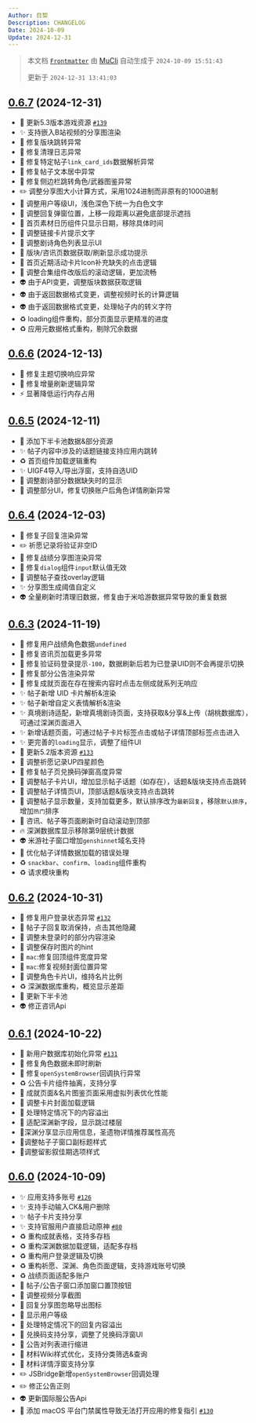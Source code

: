 ```yaml
---
Author: 目棃
Description: CHANGELOG
Date: 2024-10-09
Update: 2024-12-31
---
```


> 本文档 [`Frontmatter`](https://github.com/BTMuli/MuCli#Frontmatter) 由 [MuCli](https://github.com/BTMuli/Mucli) 自动生成于 `2024-10-09 15:51:43`
>
> 更新于 `2024-12-31 13:41:03`

## [0.6.7](https://github.com/BTMuli/TeyvatGuide/releases/v0.6.7) (2024-12-31)

- 🍱 更新5.3版本游戏资源 [`#139`](https://github.com/BTMuli/TeyvatGuide/issues/139)
- ✨ 支持嵌入B站视频的分享图渲染
- 🐛 修复版块跳转异常
- 🐛 修复清理日志异常
- 🐛 修复特定帖子`link_card_ids`数据解析异常
- 🐛 修复帖子文本居中异常
- 🐛 修复侧边栏跳转角色/武器图鉴异常
- ✏️ 调整分享图大小计算方式，采用1024进制而非原有的1000进制
- 💄 调整用户等级UI，浅色深色下统一为白色文字
- 💄 调整回复弹窗位置，上移一段距离以避免底部提示遮挡
- 💄 首页素材日历组件只显示日期，移除具体时间
- 💄 调整链接卡片提示文字
- 💄 调整剧诗角色列表显示UI
- 🚸 版块/咨讯页数据获取/刷新显示成功提示
- 🚸 首页近期活动卡片Icon补充缺失的点击逻辑
- 🚸 调整合集组件改版后的滚动逻辑，更加流畅
- 👽️ 由于API变更，调整版块数据获取逻辑
- 👽️ 由于返回数据格式变更，调整视频时长的计算逻辑
- 👽️ 由于返回数据格式变更，处理帖子内的转义字符
- ♻️ loading组件重构，部分页面显示更精准的进度
- ♻️ 应用元数据格式重构，剔除冗余数据

## [0.6.6](https://github.com/BTMuli/TeyvatGuide/releases/v0.6.6) (2024-12-13)

- 🐛 修复主题切换响应异常
- 🐛 修复增量刷新逻辑异常
- ⚡️ 显著降低运行内存占用

## [0.6.5](https://github.com/BTMuli/TeyvatGuide/releases/v0.6.5) (2024-12-11)

- 🍱 添加下半卡池数据&部分资源
- ✨ 帖子内容中涉及的话题链接支持应用内跳转
- ♻️ 首页组件加载逻辑重构
- ✨ UIGF4导入/导出浮窗，支持自选UID
- 💄 调整剧诗部分数据缺失时的显示
- 🐛 调整部分UI，修复切换账户后角色详情刷新异常

## [0.6.4](https://github.com/BTMuli/TeyvatGuide/releases/v0.6.4) (2024-12-03)

- 🐛 修复子回复渲染异常
- ✏️ 祈愿记录将验证非空ID
- 🐛 修复战绩分享图渲染异常
- 🐛 修复`dialog`组件`input`默认值无效
- 🎨 调整帖子查找overlay逻辑
- ✨ 分享图生成阈值自定义
- 👽️ 全量刷新时清理旧数据，修复由于米哈游数据异常导致的重复数据

## [0.6.3](https://github.com/BTMuli/TeyvatGuide/releases/v0.6.3) (2024-11-19)

- 🐛 修复用户战绩角色数据`undefined`
- 🐛 修复咨讯页加载更多异常
- 🐛 修复验证码登录提示`-100`，数据刷新后若为已登录UID则不会再提示切换
- 🐛 修复部分公告渲染异常
- 🐛 修复成就页面在存在搜索内容时点击左侧成就系列无响应
- ✨ 帖子新增 UID 卡片解析&渲染
- ✨ 帖子新增自定义表情解析&渲染
- ✨ 真境剧诗适配，新增真境剧诗页面，支持获取&分享&上传（胡桃数据库），可通过深渊页面进入
- ✨ 新增话题页面，可通过帖子卡片标签点击或帖子详情顶部标签点击进入
- ✨ 更完善的`loading`显示，调整了组件UI
- 🍱 更新5.2版本资源 [`#133`](https://github.com/BTMuli/TeyvatGuide/issues/133)
- 💄 调整祈愿记录UP四星颜色
- 💄 修复帖子页兑换码弹窗高度异常
- 💄 调整帖子卡片UI，增加显示帖子话题（如存在），话题&版块支持点击跳转
- 💄 调整帖子详情页UI，顶部话题&版块支持点击跳转
- 💄 调整帖子显示数量，支持加载更多，默认排序改为`最新回复`，移除`默认排序`，增加`热门`排序
- 💄 咨讯、帖子等页面刷新时自动滚动到顶部
- 🔥 深渊数据库显示移除第9层统计数据
- 👽️ 米游社子窗口增加`genshinnet`域名支持
- 🎨 优化帖子详情数据加载的错误处理
- ♻️ `snackbar`、`confirm`、`loading`组件重构
- ♻️ 请求模块重构

## [0.6.2](https://github.com/BTMuli/TeyvatGuide/releases/v0.6.2) (2024-10-31)

- 🐛 修复用户登录状态异常 [`#132`](https://github.com/BTMuli/TeyvatGudie/issues/132)
- 💄 帖子子回复取消保持，点击其他隐藏
- 💄 调整未登录时的部分内容渲染
- 💄 调整保存时图片的hint
- 💄 `mac`:修复回顶组件宽度异常
- 💄 `mac`:修复视频封面位置异常
- 💄 调整角色卡片UI，维持名片比例
- ♻️ 深渊数据库重构，概览显示差距
- 🍱 更新下半卡池
- 👽️ 修正咨讯Api

## [0.6.1](https://github.com/BTMuli/TeyvatGuide/releases/v0.6.1) (2024-10-22)

- 🐛 新用户数据库初始化异常 [`#131`](https://github.com/BTMuli/TeyavtGuide/issues/131)
- 🐛 修复角色数据未即时刷新
- 🐛 修复`openSystemBrowser`回调执行异常
- ♻️ 公告卡片组件抽离，支持分享
- 🎨 成就页面&名片图鉴页面采用虚拟列表优化性能
- 🎨 调整卡片封面加载逻辑
- 💄 处理特定情况下的内容溢出
- 💄 适配深渊新字段，显示跳过楼层
- 💄深渊分享显示应用信息，圣遗物详情推荐属性高亮
- 💄调整帖子子窗口副标题样式
- 💄调整留影叙佳期选项样式

## [0.6.0](https://github.com/BTMuli/TeyvatGuide/releases/v0.6.0) (2024-10-09)

- ✨ 应用支持多账号 [`#126`](https://github.com/BTMuli/TeyvatGuide/issues/126)
- ✨ 支持手动输入CK&用户删除
- ✨ 帖子卡片支持分享
- ✨ 支持官服用户直接启动原神 [`#80`](https://github.com/BTMuli/TeyvatGuide/issues/80)
- ♻️ 重构成就表格，支持多存档
- ♻️ 重构深渊数据加载逻辑，适配多存档
- ♻️ 重构用户登录逻辑及切换
- ♻️ 重构祈愿、深渊、角色页面逻辑，支持游戏账号切换
- ♻️ 战绩页面适配多账户
- 💄 帖子/公告子窗口添加窗口置顶按钮
- 💄 调整视频分享截图
- 💄 回复分享图忽略导出图标
- 💄 显示用户等级
- 💄 处理特定情况下的回复内容溢出
- 💄 兑换码支持分享，调整了兑换码浮窗UI
- 💄 公告对列表进行缩进
- 💄 材料Wiki样式优化，支持分类筛选&查询
- 💄 材料详情浮窗支持分享
- ✏️ JSBridge新增`openSystemBrowser`回调处理
- ✏️ 修正公告正则
- 👽️ 更新国际服公告Api
- 📖 添加 macOS 平台门禁属性导致无法打开应用的修复指引 [`#130`](https://github.com/BTMuli/TeyvatGuide/issues/130)
